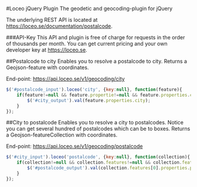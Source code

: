 #Loceo jQuery Plugin
The geodetic and geocoding-plugin for jQuery

The underlying REST API is located at https://loceo.se/documentation/postalcode.

###API-Key
This API and plugin is free of charge for requests in the order of thousands per month. You can get current pricing and your own developer key at https://loceo.se.


##Postalcode to city
Enables you to resolve a postalcode to city. Returns a Geojson-feature with coordinates.

End-point: https://api.loceo.se/v1/geocoding/city

```javascript
$('#postalcode_input').loceo('city', {key:null}, function(feature){
	if(feature!=null && feature.propertie!=null && feature.properties.city!=null){
		$('#city_output').val(feature.properties.city);
	}
});
```


##City to postalcode
Enables you to resolve a city to postalcodes. Notice you can get several hundred of postalcodes which can be to boxes. Returns a Geojson-featureCollection with coordinates.

End-point: https://api.loceo.se/v1/geocoding/postalcode

```javascript
$('#city_input').loceo('postalcode', {key:null}, function(collection){
	if(collection!=null && collection.features!=null && collection.features.length>0){
		$('#postalcode_output').val(collection.features[0].properties.postalcode);
	}
});
```